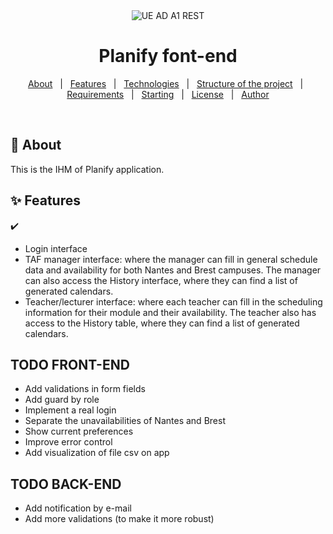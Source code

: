 <div align="center" id="top"> 
  <img src="./.github/app.gif" alt="UE AD A1 REST" />
</div>

<h1 align="center">Planify font-end</h1>

<p align="center">
  <a href="#dart-about">About</a> &#xa0; | &#xa0; 
  <a href="#sparkles-features">Features</a> &#xa0; | &#xa0;
  <a href="#rocket-technologies">Technologies</a> &#xa0; | &#xa0;
  <a href="#dart_check_mark-Structure Of the project">Structure of the project</a> &#xa0; | &#xa0;
  <a href="#white_check_mark-requirements">Requirements</a> &#xa0; | &#xa0;
  <a href="#checkered_flag-starting">Starting</a> &#xa0; | &#xa0;
  <a href="#memo-license">License</a> &#xa0; | &#xa0;
  <a href="https://github.com/{{YOUR_GITHUB_USERNAME}}" target="_blank">Author</a>
</p>

<br>

## :dart: About ##

This is the IHM of Planify application.
## :sparkles: Features ##

:heavy_check_mark: 
- Login interface
- TAF manager interface: where the manager can fill in general schedule data and availability for both Nantes and Brest campuses. The manager can also access the History interface, where they can find a list of generated calendars.
- Teacher/lecturer interface: where each teacher can fill in the scheduling information for their module and their availability. The teacher also has access to the History table, where they can find a list of generated calendars.

## TODO FRONT-END

- Add validations in form fields
- Add guard by role
- Implement a real login
- Separate the unavailabilities of Nantes and Brest
- Show current preferences
- Improve error control
- Add visualization of file csv on app

## TODO BACK-END

- Add notification by e-mail
- Add more validations (to make it more robust)
